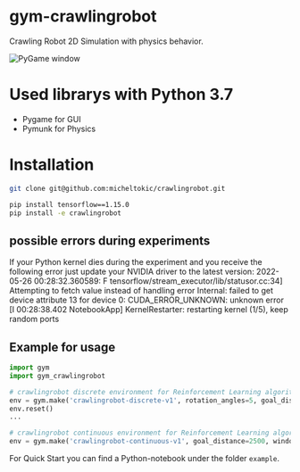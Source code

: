 # gym-crawlingrobot

Crawling Robot 2D Simulation with physics behavior.

![PyGame window](crawling-robot.gif)

# Used librarys with Python 3.7

- Pygame for GUI
- Pymunk for Physics


# Installation
``` bash
git clone git@github.com:micheltokic/crawlingrobot.git

pip install tensorflow==1.15.0
pip install -e crawlingrobot
```
## possible errors during experiments
If your Python kernel dies during the experiment and you receive the following error just update your NVIDIA driver to the latest version: 
  2022-05-26 00:28:32.360589: F tensorflow/stream_executor/lib/statusor.cc:34] Attempting to fetch value instead of handling error Internal: failed to get device attribute 13 for device 0: CUDA_ERROR_UNKNOWN: unknown error
  [I 00:28:38.402 NotebookApp] KernelRestarter: restarting kernel (1/5), keep random ports


## Example for usage
``` Python
import gym
import gym_crawlingrobot

# crawlingrobot discrete environment for Reinforcement Learning algorithm e.g. Q-Learning
env = gym.make('crawlingrobot-discrete-v1', rotation_angles=5, goal_distance=2500, window_size=(1500, 800))
env.reset()
...

# crawlingrobot continuous environment for Reinforcement Learning algorithm e.g. PPO2
env = gym.make('crawlingrobot-continuous-v1', goal_distance=2500, window_size=(1500, 800), render_intermediate_steps=False)


```

For Quick Start you can find a Python-notebook under the folder `example`.
